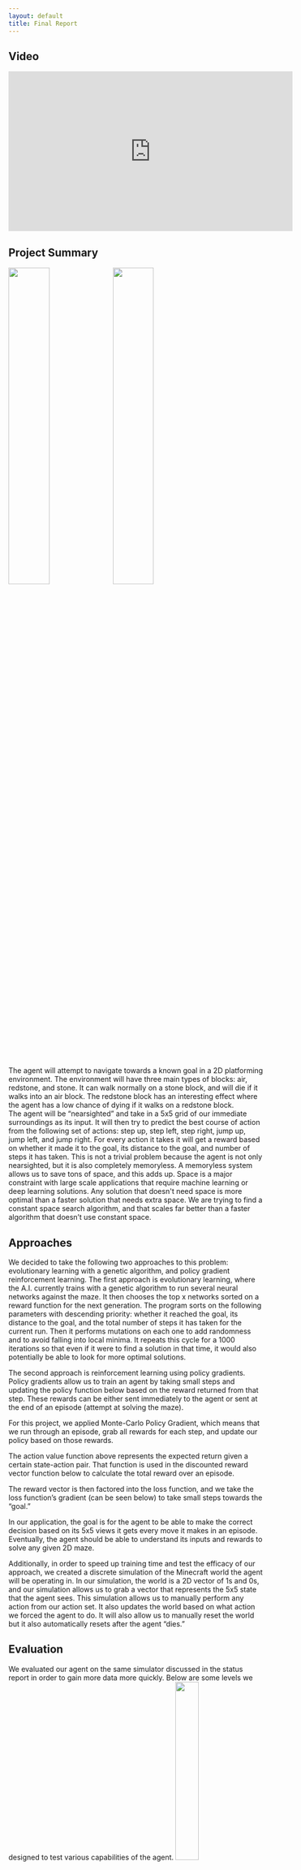 ```yaml
---
layout: default
title: Final Report
---
```


## Video
<iframe width="560" height="315" src="https://www.youtube.com/embed/X4DgzqaTSnk?rel=0" frameborder="0" allow="accelerometer; autoplay; encrypted-media; gyroscope; picture-in-picture" allowfullscreen></iframe>

## Project Summary

<img src="AstarCompare.png" width = "40%">
<img src="OurTrainedAlgorithm.png" width = "40%">

The agent will attempt to navigate towards a known goal in a 2D platforming environment. The environment will have three main types of blocks: air, redstone, and stone. It can walk normally on a stone block, and will die if it walks into an air block. The redstone block has an interesting effect where the agent has a low chance of dying if it walks on a redstone block.  
The agent will be “nearsighted” and take in a 5x5 grid of our immediate surroundings as its input. It will then try to predict the best course of action from the following set of actions: step up, step left, step right, jump up, jump left, and jump right. For every action it takes it will get a reward based on whether it made it to the goal, its distance to the goal, and number of steps it has taken. 
This is not a trivial problem because the agent is not only nearsighted, but it is also completely memoryless. A memoryless system allows us to save tons of space, and this adds up. Space is a major constraint with large scale applications that require machine learning or deep learning solutions. Any solution that doesn't need space is more optimal than a faster solution that needs extra space. We are trying to find a constant space search algorithm, and that scales far better than a faster algorithm that doesn’t use constant space. 

## Approaches

We decided to take the following two approaches to this problem: evolutionary learning with a genetic algorithm, and policy gradient reinforcement learning. 
The first approach is evolutionary learning, where the A.I. currently trains with a genetic algorithm to run several neural networks against the maze. It then chooses the top x networks sorted on a reward function for the next generation. The program sorts on the following parameters with descending priority: whether it reached the goal, its distance to the goal, and the total number of steps it has taken for the current run. Then it performs mutations on each one to add randomness and to avoid falling into local minima. It repeats this cycle for a 1000 iterations so that even if it were to find a solution in that time, it would also potentially be able to look for more optimal solutions.

The second approach is reinforcement learning using policy gradients. Policy gradients allow us to train an agent by taking small steps and updating the policy function below based on the reward returned from that step. These rewards can be either sent immediately to the agent or sent at the end of an episode (attempt at solving the maze). 


For this project, we applied Monte-Carlo Policy Gradient, which means that we run through an episode, grab all rewards for each step, and update our policy based on those rewards.

The action value function above represents the expected return given a certain state-action pair. That function is used in the discounted reward vector function below to calculate the total reward over an episode.

The reward vector is then factored into the loss function, and we take the loss function’s gradient (can be seen below) to take small steps towards the “goal.”

In our application, the goal is for the agent to be able to make the correct decision based on its 5x5 views it gets every move it makes in an episode. Eventually, the agent should be able to understand its inputs and rewards to solve any given 2D maze. 

Additionally, in order to speed up training time and test the efficacy of our approach, we created a discrete simulation of the Minecraft world the agent will be operating in. In our simulation, the world is a 2D vector of 1s and 0s, and our simulation allows us to grab a vector that represents the 5x5 state that the agent sees. This simulation allows us to manually perform any action from our action set. It also updates the world based on what action we forced the agent to do. It will also allow us to manually reset the world but it also automatically resets after the agent “dies.”

## Evaluation

We evaluated our agent on the same simulator discussed in the status report in order to gain more data more quickly. Below are some levels we designed to test various capabilities of the agent.
<img src="Med_Complex_1.png" width = "30%">
<img src="Med_Complex_2.png" width = "30%">
<img src="Med_Complex_3.png" width = "30%">
As we see in this medium difficulty level, the agent first seeks out any possible path it can take to the end, then optimizes its route.
<img src="Simple_1.png" width = "30%">
<img src="Simple_1.png" width = "30%">
<img src="Simple_1.png" width = "30%">
In the case of a simple but unsafe environment, we could control if the agent sought speed or safety based on how we modified the agent’s reward function.
We defined a difficult or complicated map to require the agent to move both left and right at different points. The map below was first solved on iteration 849 out of 1000:
<img src="Complex_1.png" width = "50%">
These results confirm that the agent does successfully learn its environment and can show a preference in terms of seeking safe vs fast paths depending on hyperparameters.

Comparing our results to the evolutionary algorithm method employed in the status report, we can see that the new agent can solve simpler bridges more quickly but struggles with more complex bridges.

## References

We used NumPy, PyTorch, Matplotlib, and Malmo documentation to help build our prototype. We also referenced the following article to understand how to implement policy learning with PyTorch: https://medium.com/@ts1829/policy-gradient-reinforcement-learning-in-pytorch-df1383ea0baf/ 
